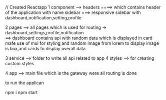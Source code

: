 // Created Reactapp
1 component --> headers ====> which contains header of the application with name
sidebar ===> responsive sidebar with dashboard,notification,setting,profile

2 pages ==> all pages which is used for routing -> dashboard,settings,profile,notification  
 ==> dashboard contains api with random data which is displayed in card mafe use of mui for styling,and random image from lorem to display image is box,and cards to display overall data

3 service ==> folder to write all api related to app
4 styles ==> for creating custom styles

4 app --> main file which is the gateway were all routing is done

to run the applican

npm i
npm start
